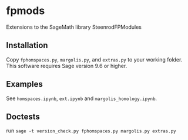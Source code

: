 # fpmods
Extensions to the SageMath library SteenrodFPModules

## Installation
Copy ``fphomspaces.py``, ``margolis.py``, and ``extras.py`` to your working folder.
This software requires Sage version 9.6 or higher.

## Examples
See ``homspaces.ipynb``, ``ext.ipynb`` and ``margolis_homology.ipynb``.

## Doctests
run ``sage -t version_check.py fphomspaces.py margolis.py extras.py``


